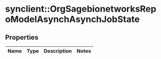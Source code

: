 # synclient::OrgSagebionetworksRepoModelAsynchAsynchJobState


## Properties
Name | Type | Description | Notes
------------ | ------------- | ------------- | -------------



